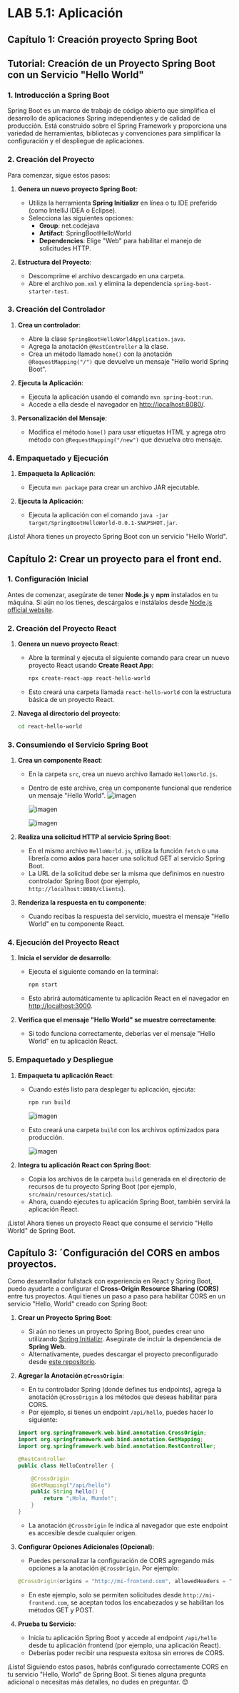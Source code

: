 # LAB 5.1: Aplicación 

## Capítulo 1: Creación proyecto Spring Boot

## Tutorial: Creación de un Proyecto Spring Boot con un Servicio "Hello World"

### 1. Introducción a Spring Boot
Spring Boot es un marco de trabajo de código abierto que simplifica el desarrollo de aplicaciones Spring independientes y de calidad de producción. Está construido sobre el Spring Framework y proporciona una variedad de herramientas, bibliotecas y convenciones para simplificar la configuración y el despliegue de aplicaciones.

### 2. Creación del Proyecto
Para comenzar, sigue estos pasos:

1. **Genera un nuevo proyecto Spring Boot**:
   - Utiliza la herramienta **Spring Initializr** en línea o tu IDE preferido (como IntelliJ IDEA o Eclipse).
   - Selecciona las siguientes opciones:
     - **Group**: net.codejava
     - **Artifact**: SpringBootHelloWorld
     - **Dependencies**: Elige "Web" para habilitar el manejo de solicitudes HTTP.

2. **Estructura del Proyecto**:
   - Descomprime el archivo descargado en una carpeta.
   - Abre el archivo `pom.xml` y elimina la dependencia `spring-boot-starter-test`.

### 3. Creación del Controlador
1. **Crea un controlador**:
   - Abre la clase `SpringBootHelloWorldApplication.java`.
   - Agrega la anotación `@RestController` a la clase.
   - Crea un método llamado `home()` con la anotación `@RequestMapping("/")` que devuelve un mensaje "Hello world Spring Boot".

2. **Ejecuta la Aplicación**:
   - Ejecuta la aplicación usando el comando `mvn spring-boot:run`.
   - Accede a ella desde el navegador en [http://localhost:8080/](http://localhost:8080/).

3. **Personalización del Mensaje**:
   - Modifica el método `home()` para usar etiquetas HTML y agrega otro método con `@RequestMapping("/new")` que devuelva otro mensaje.

### 4. Empaquetado y Ejecución
1. **Empaqueta la Aplicación**:
   - Ejecuta `mvn package` para crear un archivo JAR ejecutable.

2. **Ejecuta la Aplicación**:
   - Ejecuta la aplicación con el comando `java -jar target/SpringBootHelloWorld-0.0.1-SNAPSHOT.jar`.

¡Listo! Ahora tienes un proyecto Spring Boot con un servicio "Hello World".

## Capítulo 2: Crear un proyecto para el front end.

### 1. Configuración Inicial
Antes de comenzar, asegúrate de tener **Node.js** y **npm** instalados en tu máquina. Si aún no los tienes, descárgalos e instálalos desde [Node.js official website](https://nodejs.org/).

### 2. Creación del Proyecto React
1. **Genera un nuevo proyecto React**:
   - Abre la terminal y ejecuta el siguiente comando para crear un nuevo proyecto React usando **Create React App**:
     ```bash
     npx create-react-app react-hello-world
     ```
   - Esto creará una carpeta llamada `react-hello-world` con la estructura básica de un proyecto React.

2. **Navega al directorio del proyecto**:
   ```bash
   cd react-hello-world
   ```

### 3. Consumiendo el Servicio Spring Boot
1. **Crea un componente React**:
   - En la carpeta `src`, crea un nuevo archivo llamado `HelloWorld.js`.
   - Dentro de este archivo, crea un componente funcional que renderice un mensaje "Hello World".
     ![imagen](https://github.com/RulosS290/Lab5.1CVDS/assets/146139366/1f588e68-c340-4d95-ba75-7e56be9a60ce)

     ![imagen](https://github.com/RulosS290/Lab5.1CVDS/assets/146139366/9e720e74-46f6-43c2-bef7-bfef73163740)

     ![imagen](https://github.com/RulosS290/Lab5.1CVDS/assets/146139366/3339d1f0-7f28-4367-aadf-1c23c72ba50d)


2. **Realiza una solicitud HTTP al servicio Spring Boot**:
   - En el mismo archivo `HelloWorld.js`, utiliza la función `fetch` o una librería como **axios** para hacer una solicitud GET al servicio Spring Boot.
   - La URL de la solicitud debe ser la misma que definimos en nuestro controlador Spring Boot (por ejemplo, `http://localhost:8080/clients`).

3. **Renderiza la respuesta en tu componente**:
   - Cuando recibas la respuesta del servicio, muestra el mensaje "Hello World" en tu componente React.

### 4. Ejecución del Proyecto React
1. **Inicia el servidor de desarrollo**:
   - Ejecuta el siguiente comando en la terminal:
     ```bash
     npm start
     ```
   - Esto abrirá automáticamente tu aplicación React en el navegador en [http://localhost:3000](http://localhost:3000).

2. **Verifica que el mensaje "Hello World" se muestre correctamente**:
   - Si todo funciona correctamente, deberías ver el mensaje "Hello World" en tu aplicación React.

### 5. Empaquetado y Despliegue
1. **Empaqueta tu aplicación React**:
   - Cuando estés listo para desplegar tu aplicación, ejecuta:
     ```bash
     npm run build
     ```
     ![imagen](https://github.com/RulosS290/Lab5.1CVDS/assets/146139366/c537c8ae-b8d4-473c-b852-ef2060ef7a04)

   - Esto creará una carpeta `build` con los archivos optimizados para producción.
  
     ![imagen](https://github.com/RulosS290/Lab5.1CVDS/assets/146139366/322f74f1-2f2e-4db8-8f44-c56d604636ac)


1. **Integra tu aplicación React con Spring Boot**:
   - Copia los archivos de la carpeta `build` generada en el directorio de recursos de tu proyecto Spring Boot (por ejemplo, `src/main/resources/static`).
   - Ahora, cuando ejecutes tu aplicación Spring Boot, también servirá la aplicación React.

¡Listo! Ahora tienes un proyecto React que consume el servicio "Hello World" de Spring Boot.

## Capítulo 3: ´Configuración del CORS en ambos proyectos.

Como desarrollador fullstack con experiencia en React y Spring Boot, puedo ayudarte a configurar el **Cross-Origin Resource Sharing (CORS)** entre tus proyectos. Aquí tienes un paso a paso para habilitar CORS en un servicio "Hello, World" creado con Spring Boot:

1. **Crear un Proyecto Spring Boot**:
   - Si aún no tienes un proyecto Spring Boot, puedes crear uno utilizando [Spring Initializr](https://start.spring.io/). Asegúrate de incluir la dependencia de **Spring Web**.
   - Alternativamente, puedes descargar el proyecto preconfigurado desde [este repositorio](https://github.com/spring-guides/gs-rest-service-cors).

2. **Agregar la Anotación `@CrossOrigin`**:
   - En tu controlador Spring (donde defines tus endpoints), agrega la anotación `@CrossOrigin` a los métodos que deseas habilitar para CORS.
   - Por ejemplo, si tienes un endpoint `/api/hello`, puedes hacer lo siguiente:

    ```java
    import org.springframework.web.bind.annotation.CrossOrigin;
    import org.springframework.web.bind.annotation.GetMapping;
    import org.springframework.web.bind.annotation.RestController;

    @RestController
    public class HelloController {

        @CrossOrigin
        @GetMapping("/api/hello")
        public String hello() {
            return "¡Hola, Mundo!";
        }
    }
    ```

   - La anotación `@CrossOrigin` le indica al navegador que este endpoint es accesible desde cualquier origen.

3. **Configurar Opciones Adicionales (Opcional)**:
   - Puedes personalizar la configuración de CORS agregando más opciones a la anotación `@CrossOrigin`. Por ejemplo:

    ```java
    @CrossOrigin(origins = "http://mi-frontend.com", allowedHeaders = "*", methods = {RequestMethod.GET, RequestMethod.POST})
    ```

   - En este ejemplo, solo se permiten solicitudes desde `http://mi-frontend.com`, se aceptan todos los encabezados y se habilitan los métodos GET y POST.

4. **Prueba tu Servicio**:
   - Inicia tu aplicación Spring Boot y accede al endpoint `/api/hello` desde tu aplicación frontend (por ejemplo, una aplicación React).
   - Deberías poder recibir una respuesta exitosa sin errores de CORS.

¡Listo! Siguiendo estos pasos, habrás configurado correctamente CORS en tu servicio "Hello, World" de Spring Boot. Si tienes alguna pregunta adicional o necesitas más detalles, no dudes en preguntar. 😊
